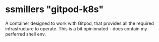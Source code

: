 # ssmillers "gitpod-k8s"

A container designed to work with Gitpod, that provides all the required infrastructure to 
operate.  This is a bit opinionated - does contain my perferred shell env.